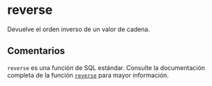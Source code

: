 ﻿---
SidebarGroup: "Funciones de texto"
Autogenerated: true
---

# reverse

Devuelve el orden inverso de un valor de cadena.

## Comentarios 

`reverse` es una función de SQL estándar. Consulte la documentación completa de la función [`reverse`](https://learn.microsoft.com/es-es/sql/t-sql/functions/reverse-transact-sql) para mayor información.
